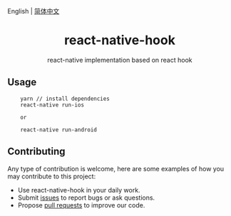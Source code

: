 English | [简体中文](./README.zh-CN.md) 

<h1 align="center">react-native-hook</h1>

<div align="center">

react-native implementation based on react hook
 
</div>

## Usage
```
    yarn // install dependencies
    react-native run-ios 
    
    or 
     
    react-native run-android
```


## Contributing

Any type of contribution is welcome, here are some examples of how you may contribute to this project:

- Use react-native-hook in your daily work.
- Submit [issues](https://github.com/hqwlkj/react-native-hook/issues) to report bugs or ask questions.
- Propose [pull requests](https://github.com/hqwlkj/react-native-hook/pulls) to improve our code.
